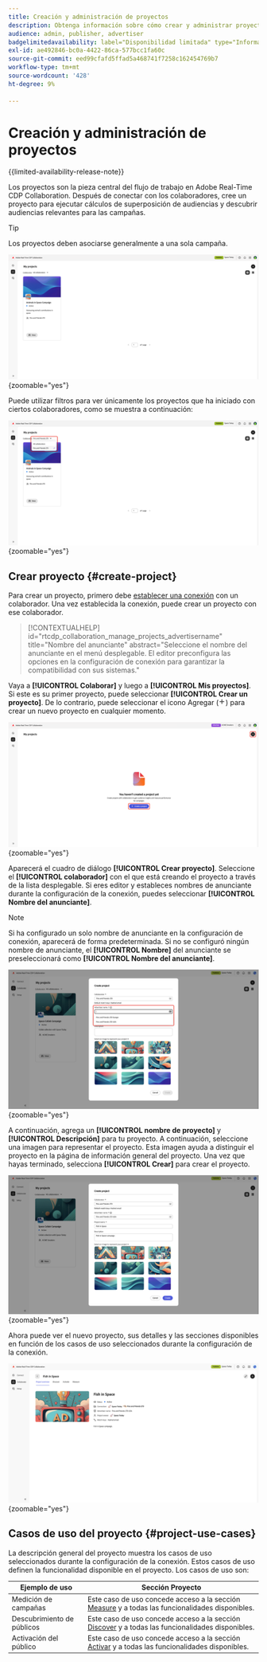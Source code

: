 ```yaml
---
title: Creación y administración de proyectos
description: Obtenga información sobre cómo crear y administrar proyectos en Adobe Real-Time CDP Collaboration
audience: admin, publisher, advertiser
badgelimitedavailability: label="Disponibilidad limitada" type="Informative" url="https://helpx.adobe.com/legal/product-descriptions/real-time-customer-data-platform-collaboration.html newtab=true"
exl-id: ae492846-bc0a-4422-86ca-577bcc1fa60c
source-git-commit: eed99cfafd5ffad5a468741f7258c162454769b7
workflow-type: tm+mt
source-wordcount: '428'
ht-degree: 9%

---
```


# Creación y administración de proyectos

{{limited-availability-release-note}}

Los proyectos son la pieza central del flujo de trabajo en Adobe Real-Time CDP Collaboration. Después de conectar con los colaboradores, cree un proyecto para ejecutar cálculos de superposición de audiencias y descubrir audiencias relevantes para las campañas.

>[!TIP]
>
>Los proyectos deben asociarse generalmente a una sola campaña.

![Panel de colaboración que muestra todos los proyectos actuales.](/help/assets/collaborate/manage-view-projects/projects-overview-page.png){zoomable="yes"}

Puede utilizar filtros para ver únicamente los proyectos que ha iniciado con ciertos colaboradores, como se muestra a continuación:

![Vista filtrada de proyectos con un solo colaborador.](/help/assets/collaborate/manage-view-projects/filtered-project-view.png){zoomable="yes"}

## Crear proyecto {#create-project}

Para crear un proyecto, primero debe [establecer una conexión](/help/guide/connect/establishing-connections.md) con un colaborador. Una vez establecida la conexión, puede crear un proyecto con ese colaborador.

>[!CONTEXTUALHELP]
>id="rtcdp_collaboration_manage_projects_advertisername"
>title="Nombre del anunciante"
>abstract="Seleccione el nombre del anunciante en el menú desplegable. El editor preconfigura las opciones en la configuración de conexión para garantizar la compatibilidad con sus sistemas."

Vaya a **[!UICONTROL Colaborar]** y luego a **[!UICONTROL Mis proyectos]**. Si este es su primer proyecto, puede seleccionar **[!UICONTROL Crear un proyecto]**. De lo contrario, puede seleccionar el icono Agregar (![Agregar icono.](/help/assets/icons/plus.png)) para crear un nuevo proyecto en cualquier momento.

![Seleccione el símbolo más o cree un proyecto para configurar un nuevo proyecto.](/help/assets/collaborate/manage-view-projects/create-project.png){zoomable="yes"}

Aparecerá el cuadro de diálogo **[!UICONTROL Crear proyecto]**. Seleccione el **[!UICONTROL colaborador]** con el que está creando el proyecto a través de la lista desplegable. Si eres editor y estableces nombres de anunciante durante la configuración de la conexión, puedes seleccionar **[!UICONTROL Nombre del anunciante]**.

>[!NOTE]
>
> Si ha configurado un solo nombre de anunciante en la configuración de conexión, aparecerá de forma predeterminada. Si no se configuró ningún nombre de anunciante, el **[!UICONTROL Nombre]** del anunciante se preseleccionará como **[!UICONTROL Nombre del anunciante]**.

![Cuadro de diálogo Crear proyecto con el colaborador seleccionado y el nombre del anunciante resaltado.](/help/assets/collaborate/manage-view-projects/create-project-advertiser-names.png){zoomable="yes"}

A continuación, agrega un **[!UICONTROL nombre de proyecto]** y **[!UICONTROL Descripción]** para tu proyecto. A continuación, seleccione una imagen para representar el proyecto. Esta imagen ayuda a distinguir el proyecto en la página de información general del proyecto. Una vez que hayas terminado, selecciona **[!UICONTROL Crear]** para crear el proyecto.

![Opciones requeridas para configurar un nuevo proyecto](/help/assets/collaborate/manage-view-projects/create-project-required-info.png){zoomable="yes"}

Ahora puede ver el nuevo proyecto, sus detalles y las secciones disponibles en función de los casos de uso seleccionados durante la configuración de la conexión.

![Espacio de trabajo de descripción general del proyecto.](/help/assets/collaborate/manage-view-projects/project-overview.png){zoomable="yes"}

## Casos de uso del proyecto {#project-use-cases}

La descripción general del proyecto muestra los casos de uso seleccionados durante la configuración de la conexión. Estos casos de uso definen la funcionalidad disponible en el proyecto. Los casos de uso son:

| Ejemplo de uso | Sección Proyecto |
| --- | --- |
| Medición de campañas | Este caso de uso concede acceso a la sección [Measure](/help/guide/collaborate/measure.md) y a todas las funcionalidades disponibles. |
| Descubrimiento de públicos | Este caso de uso concede acceso a la sección [Discover](/help/guide/collaborate/discover.md) y a todas las funcionalidades disponibles. |
| Activación del público | Este caso de uso concede acceso a la sección [Activar](/help/guide/collaborate/activate.md) y a todas las funcionalidades disponibles. |
